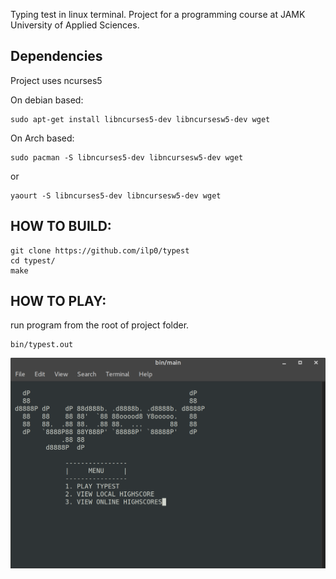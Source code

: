 Typing test in linux terminal. Project for a programming course at JAMK University of Applied Sciences. 

## Dependencies

Project uses ncurses5

On debian based:

    sudo apt-get install libncurses5-dev libncursesw5-dev wget

On Arch based:

    sudo pacman -S libncurses5-dev libncursesw5-dev wget

or

    yaourt -S libncurses5-dev libncursesw5-dev wget


## HOW TO BUILD:

    git clone https://github.com/ilp0/typest
    cd typest/
    make

## HOW TO PLAY:

run program from the root of project folder.

    bin/typest.out

![alt text](https://github.com/ilp0/typest/raw/master/screenshot.png "Screenshot")
